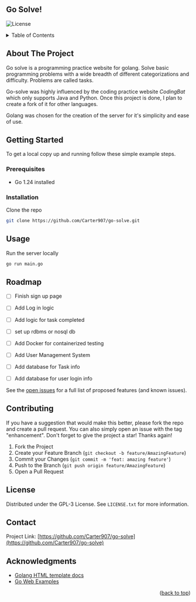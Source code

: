 ## Go Solve!

![License](https://img.shields.io/badge/license-GPL3-blue.svg) <!-- Replace with your license -->



<!-- Improved compatibility of back to top link: See: https://github.com/othneildrew/Best-README-Template/pull/73 -->
<a id="readme-top"></a>




<!-- TABLE OF CONTENTS -->
<details>
  <summary>Table of Contents</summary>
  <ol>
    <li>
      <a href="#about-the-project">About The Project</a>
    </li>
    <li>
      <a href="#getting-started">Getting Started</a>
      <ul>
        <li><a href="#prerequisites">Prerequisites</a></li>
        <li><a href="#installation">Installation</a></li>
      </ul>
    </li>
    <li><a href="#usage">Usage</a></li>
    <li><a href="#roadmap">Roadmap</a></li>
    <li><a href="#contributing">Contributing</a></li>
    <li><a href="#license">License</a></li>
    <li><a href="#contact">Contact</a></li>
  </ol>
</details>



<!-- ABOUT THE PROJECT -->
## About The Project

Go solve is a programming practice website for golang. Solve basic programming problems with a wide breadth of different categorizations and difficulty. Problems are called tasks.

Go-solve was highly influenced by the coding practice website *CodingBat* which only supports Java and Python. Once this project is done, I plan to create a fork of it for other languages.

Golang was chosen for the creation of the server for it's simplicity and ease of use.







<!-- GETTING STARTED -->
## Getting Started

To get a local copy up and running follow these simple example steps.

### Prerequisites

- Go 1.24 installed

### Installation

Clone the repo
   ```sh
   git clone https://github.com/Carter907/go-solve.git
   ```

<!-- USAGE EXAMPLES -->
## Usage

Run the server locally
```sh
go run main.go
```



<!-- ROADMAP -->
## Roadmap

- [ ] Finish sign up page
- [ ] Add Log in logic
- [ ] Add logic for task completed
- [ ] set up rdbms or nosql db
- [ ] Add Docker for containerized testing
- [ ] Add User Management System
- [ ] Add database for Task info
- [ ] Add database for user login info


See the [open issues](https://github.com/Carter907/go-solve/issues) for a full list of proposed features (and known issues).




<!-- CONTRIBUTING -->
## Contributing

If you have a suggestion that would make this better, please fork the repo and create a pull request. You can also simply open an issue with the tag "enhancement".
Don't forget to give the project a star! Thanks again!

1. Fork the Project
2. Create your Feature Branch (`git checkout -b feature/AmazingFeature`)
3. Commit your Changes (`git commit -m 'feat: amazing feature'`)
4. Push to the Branch (`git push origin feature/AmazingFeature`)
5. Open a Pull Request


<!-- LICENSE -->
## License

Distributed under the GPL-3 License. See `LICENSE.txt` for more information.



<!-- CONTACT -->
## Contact

Project Link: [https://github.com/Carter907/go-solve](https://github.com/Carter907/go-solve)



<!-- ACKNOWLEDGMENTS -->
## Acknowledgments

* [Golang HTML template docs](https://pkg.go.dev/html/template)
* [Go Web Examples](https://gowebexamples.com/)

<p align="right">(<a href="#readme-top">back to top</a>)</p>



<!-- MARKDOWN LINKS & IMAGES -->
<!-- https://www.markdownguide.org/basic-syntax/#reference-style-links -->
[contributors-shield]: https://img.shields.io/github/contributors/othneildrew/Best-README-Template.svg?style=for-the-badge
[contributors-url]: https://github.com/othneildrew/Best-README-Template/graphs/contributors
[forks-shield]: https://img.shields.io/github/forks/othneildrew/Best-README-Template.svg?style=for-the-badge
[forks-url]: https://github.com/othneildrew/Best-README-Template/network/members
[stars-shield]: https://img.shields.io/github/stars/othneildrew/Best-README-Template.svg?style=for-the-badge
[stars-url]: https://github.com/othneildrew/Best-README-Template/stargazers
[issues-shield]: https://img.shields.io/github/issues/othneildrew/Best-README-Template.svg?style=for-the-badge
[issues-url]: https://github.com/othneildrew/Best-README-Template/issues
[license-shield]: https://img.shields.io/github/license/othneildrew/Best-README-Template.svg?style=for-the-badge
[license-url]: https://github.com/othneildrew/Best-README-Template/blob/master/LICENSE.txt
[linkedin-shield]: https://img.shields.io/badge/-LinkedIn-black.svg?style=for-the-badge&logo=linkedin&colorB=555
[linkedin-url]: https://linkedin.com/in/othneildrew
[product-screenshot]: images/screenshot.png
[Next.js]: https://img.shields.io/badge/next.js-000000?style=for-the-badge&logo=nextdotjs&logoColor=white
[Next-url]: https://nextjs.org/
[React.js]: https://img.shields.io/badge/React-20232A?style=for-the-badge&logo=react&logoColor=61DAFB
[React-url]: https://reactjs.org/
[Vue.js]: https://img.shields.io/badge/Vue.js-35495E?style=for-the-badge&logo=vuedotjs&logoColor=4FC08D
[Vue-url]: https://vuejs.org/
[Angular.io]: https://img.shields.io/badge/Angular-DD0031?style=for-the-badge&logo=angular&logoColor=white
[Angular-url]: https://angular.io/
[Svelte.dev]: https://img.shields.io/badge/Svelte-4A4A55?style=for-the-badge&logo=svelte&logoColor=FF3E00
[Svelte-url]: https://svelte.dev/
[Laravel.com]: https://img.shields.io/badge/Laravel-FF2D20?style=for-the-badge&logo=laravel&logoColor=white
[Laravel-url]: https://laravel.com
[Bootstrap.com]: https://img.shields.io/badge/Bootstrap-563D7C?style=for-the-badge&logo=bootstrap&logoColor=white
[Bootstrap-url]: https://getbootstrap.com
[JQuery.com]: https://img.shields.io/badge/jQuery-0769AD?style=for-the-badge&logo=jquery&logoColor=white
[JQuery-url]: https://jquery.com 
